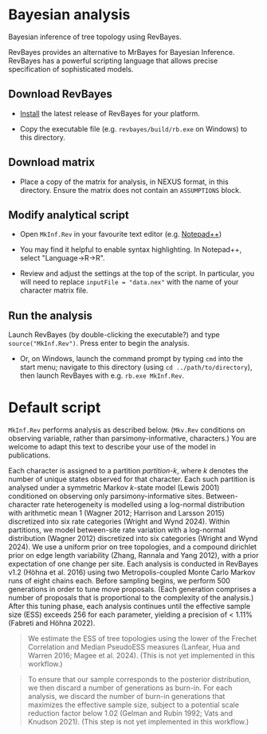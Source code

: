# Bayesian analysis

Bayesian inference of tree topology using RevBayes.

RevBayes provides an alternative to MrBayes for Bayesian Inference.
RevBayes has a powerful scripting language that allows precise specification of
sophisticated models.


## Download RevBayes

- [Install](https://revbayes.github.io/download) the latest release of RevBayes for your platform.

- Copy the executable file (e.g. `revbayes/build/rb.exe` on Windows) to this directory.

## Download matrix

- Place a copy of the matrix for analysis, in NEXUS format, in this directory.
  Ensure the matrix does not contain an `ASSUMPTIONS` block.


## Modify analytical script

- Open `MkInf.Rev` in your favourite text editor (e.g.
[Notepad++](https://notepad-plus-plus.org/downloads/))

- You may find it helpful to enable syntax highlighting.  In Notepad++, 
  select "Language→R→R".
  
- Review and adjust the settings at the top of the script.  In particular, you
  will need to replace `inputFile = "data.nex"` with the name of your character matrix file.


## Run the analysis

Launch RevBayes (by double-clicking the executable?) and type
`source("MkInf.Rev")`.  Press enter to begin the analysis.

- Or, on Windows, launch the command prompt by typing `cmd` into the start menu; navigate to this directory
  (using `cd ../path/to/directory`), then launch RevBayes with e.g. `rb.exe MkInf.Rev`.


# Default script

`MkInf.Rev` performs analysis as described below.
(`Mkv.Rev` conditions on observing variable, rather than parsimony-informative, characters.)
You are welcome to adapt this text to describe your use of the model in publications.

Each character is assigned to a partition _partition-k_, where
_k_ denotes the number of unique states observed for that character.
Each such partition is analysed under a symmetric Markov _k_-state model
(Lewis 2001) conditioned on observing only parsimony-informative sites.
Between-character rate heterogeneity is modelled using a log-normal distribution
with arithmetic mean 1 (Wagner 2012; Harrison and Larsson 2015) discretized into
six rate categories (Wright and Wynd 2024).
Within partitions, we model between-site rate variation with a log-normal
distribution (Wagner 2012) discretized into six categories (Wright and Wynd 2024).
We use a uniform prior on tree topologies, and a compound dirichlet prior on
edge length variability (Zhang, Rannala and Yang 2012), with a prior
expectation of one change per site.
Each analysis is conducted in RevBayes v1.2 (Höhna et al. 2016) using two
Metropolis-coupled Monte Carlo Markov runs of eight chains each.
Before sampling begins, we perform 500 generations in order to tune move
proposals.
(Each generation comprises a number of proposals that is proportional to the
complexity of the analysis.)
After this tuning phase, each analysis continues until the effective sample size
(ESS) exceeds 256 for each parameter, yielding a precision of < 1.11%
(Fabreti and Höhna 2022).

> We estimate the ESS of tree topologies using the lower of
> the Frechet Correlation and Median PseudoESS measures
> (Lanfear, Hua and Warren 2016; Magee et al. 2024).
> (This is not yet implemented in this workflow.)

> To ensure that our sample corresponds to the posterior distribution, we then
> discard a number of generations as burn-in.
> For each analysis, we discard the number of burn-in generations that maximizes
> the effective sample size, subject to a potential scale reduction factor below
> 1.02 (Gelman and Rubin 1992; Vats and Knudson 2021).
> (This step is not yet implemented in this workflow.)
